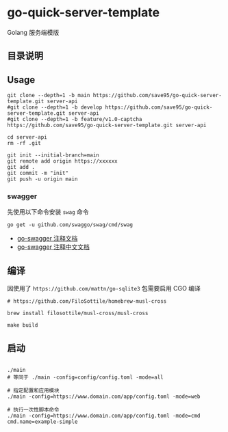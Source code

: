 # go-quick-server-template
Golang 服务端模版

## 目录说明

## Usage

```shell
git clone --depth=1 -b main https://github.com/save95/go-quick-server-template.git server-api
#git clone --depth=1 -b develop https://github.com/save95/go-quick-server-template.git server-api
#git clone --depth=1 -b feature/v1.0-captcha https://github.com/save95/go-quick-server-template.git server-api

cd server-api
rm -rf .git

git init --initial-branch=main
git remote add origin https://xxxxxx
git add .
git commit -m "init"
git push -u origin main
```

### swagger 

先使用以下命令安装 `swag` 命令

```shell
go get -u github.com/swaggo/swag/cmd/swag
```

- [go-swagger 注释文档](https://swaggo.github.io/swaggo.io/declarative_comments_format/api_operation.html)
- [go-swagger 注释中文文档](https://github.com/swaggo/swag/blob/master/README_zh-CN.md)

## 编译

因使用了 `https://github.com/mattn/go-sqlite3` 包需要启用 CGO 编译

```shell
# https://github.com/FiloSottile/homebrew-musl-cross

brew install filosottile/musl-cross/musl-cross

```

```shell
make build

```

## 启动

```shell

./main
# 等同于 ./main -config=config/config.toml -mode=all

# 指定配置和应用模块
./main -config=https://www.domain.com/app/config.toml -mode=web

# 执行一次性脚本命令
./main -config=https://www.domain.com/app/config.toml -mode=cmd cmd.name=example-simple

```

